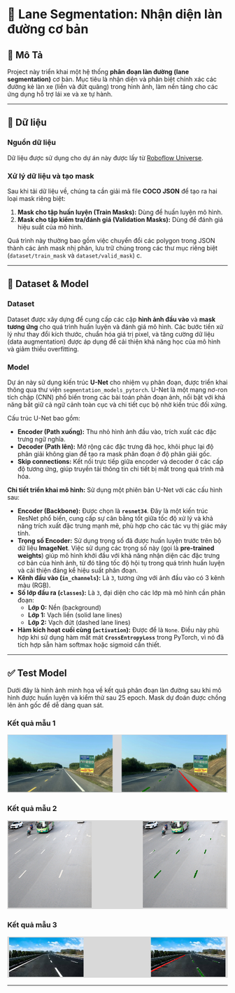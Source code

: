 # 🚀 Lane Segmentation: Nhận diện làn đường cơ bản
## 🌟 Mô Tả

Project này triển khai một hệ thống **phân đoạn làn đường (lane segmentation)** cơ bản. Mục tiêu là nhận diện và phân biệt chính xác các đường kẻ làn xe (liền và đứt quãng) trong hình ảnh, làm nền tảng cho các ứng dụng hỗ trợ lái xe và xe tự hành.

---

## 📁 Dữ liệu

### Nguồn dữ liệu
Dữ liệu được sử dụng cho dự án này được lấy từ [Roboflow Universe](https://universe.roboflow.com/tobias-price-lane-detection-solid-and-dashed/lane-detection-segmentation-edyqp/dataset/7). 

### Xử lý dữ liệu và tạo mask
Sau khi tải dữ liệu về, chúng ta cần giải mã file **COCO JSON** để tạo ra hai loại mask riêng biệt:

1.  **Mask cho tập huấn luyện (Train Masks):** Dùng để huấn luyện mô hình.
2.  **Mask cho tập kiểm tra/đánh giá (Validation Masks):** Dùng để đánh giá hiệu suất của mô hình.

Quá trình này thường bao gồm việc chuyển đổi các polygon trong JSON thành các ảnh mask nhị phân, lưu trữ chúng trong các thư mục riêng biệt (`dataset/train_mask` và `dataset/valid_mask`) c.

---

## 🧠 Dataset & Model

### Dataset
Dataset được xây dựng để cung cấp các cặp **hình ảnh đầu vào** và **mask tương ứng** cho quá trình huấn luyện và đánh giá mô hình. Các bước tiền xử lý như thay đổi kích thước, chuẩn hóa giá trị pixel, và tăng cường dữ liệu (data augmentation) được áp dụng để cải thiện khả năng học của mô hình và giảm thiểu overfitting.

### Model
Dự án này sử dụng kiến trúc **U-Net** cho nhiệm vụ phân đoạn, được triển khai thông qua thư viện `segmentation_models_pytorch`. U-Net là một mạng nơ-ron tích chập (CNN) phổ biến trong các bài toán phân đoạn ảnh, nổi bật với khả năng bắt giữ cả ngữ cảnh toàn cục và chi tiết cục bộ nhờ kiến trúc đối xứng.

Cấu trúc U-Net bao gồm:
* **Encoder (Path xuống):** Thu nhỏ hình ảnh đầu vào, trích xuất các đặc trưng ngữ nghĩa.
* **Decoder (Path lên):** Mở rộng các đặc trưng đã học, khôi phục lại độ phân giải không gian để tạo ra mask phân đoạn ở độ phân giải gốc.
* **Skip connections:** Kết nối trực tiếp giữa encoder và decoder ở các cấp độ tương ứng, giúp truyền tải thông tin chi tiết bị mất trong quá trình mã hóa.

**Chi tiết triển khai mô hình:**
Sử dụng một phiên bản U-Net với các cấu hình sau:
* **Encoder (Backbone):** Được chọn là **`resnet34`**. Đây là một kiến trúc ResNet phổ biến, cung cấp sự cân bằng tốt giữa tốc độ xử lý và khả năng trích xuất đặc trưng mạnh mẽ, phù hợp cho các tác vụ thị giác máy tính.
* **Trọng số Encoder:** Sử dụng trọng số đã được huấn luyện trước trên bộ dữ liệu **ImageNet**. Việc sử dụng các trọng số này (gọi là **pre-trained weights**) giúp mô hình khởi đầu với khả năng nhận diện các đặc trưng cơ bản của hình ảnh, từ đó tăng tốc độ hội tụ trong quá trình huấn luyện và cải thiện đáng kể hiệu suất phân đoạn.
* **Kênh đầu vào (`in_channels`):** Là `3`, tương ứng với ảnh đầu vào có 3 kênh màu (RGB).
* **Số lớp đầu ra (`classes`):** Là `3`, đại diện cho các lớp mà mô hình cần phân đoạn:
    * **Lớp 0:** Nền (background)
    * **Lớp 1:** Vạch liền (solid lane lines)
    * **Lớp 2:** Vạch đứt (dashed lane lines)
* **Hàm kích hoạt cuối cùng (`activation`):** Được để là `None`. Điều này phù hợp khi sử dụng hàm mất mát **`CrossEntropyLoss`** trong PyTorch, vì nó đã tích hợp sẵn hàm softmax hoặc sigmoid cần thiết.

---

## ✅ Test Model

Dưới đây là hình ảnh minh họa về kết quả phân đoạn làn đường sau khi mô hình được huấn luyện và kiểm thử sau 25 epoch. Mask dự đoán được chồng lên ảnh gốc để dễ dàng quan sát.

### Kết quả mẫu 1
![Kết quả phân đoạn làn đường 1](result_tests/1.png)

### Kết quả mẫu 2
![Kết quả phân đoạn làn đường 2](result_tests/2.png)

### Kết quả mẫu 3
![Kết quả phân đoạn làn đường 3](result_tests/3.png)

---
